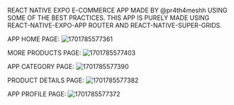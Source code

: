 REACT NATIVE EXPO E-COMMERCE APP MADE BY @pr4th4meshh USING SOME OF THE BEST PRACTICES.
THIS APP IS PURELY MADE USING REACT-NATIVE-EXPO-APP ROUTER AND REACT-NATIVE-SUPER-GRIDS.

APP HOME PAGE: ![1701785577361](https://github.com/pr4th4meshh/react-native-expo/assets/87704191/d328bcd9-daa4-4805-be7c-a24b1c788ac9)

MORE PRODUCTS PAGE: ![1701785577403](https://github.com/pr4th4meshh/react-native-expo/assets/87704191/6b8d6770-f05f-432c-8747-6150ec2e648b)

APP CATEGORY PAGE: ![1701785577390](https://github.com/pr4th4meshh/react-native-expo/assets/87704191/93b3c0f1-f5bd-421a-ac26-1cc2340634fe)

PRODUCT DETAILS PAGE: ![1701785577382](https://github.com/pr4th4meshh/react-native-expo/assets/87704191/e44a9556-7fe3-4337-94de-d1dc7508e5b4)

APP PROFILE PAGE: ![1701785577372](https://github.com/pr4th4meshh/react-native-expo/assets/87704191/71b0e898-fe4b-42cf-b586-24bd58dcba02)
